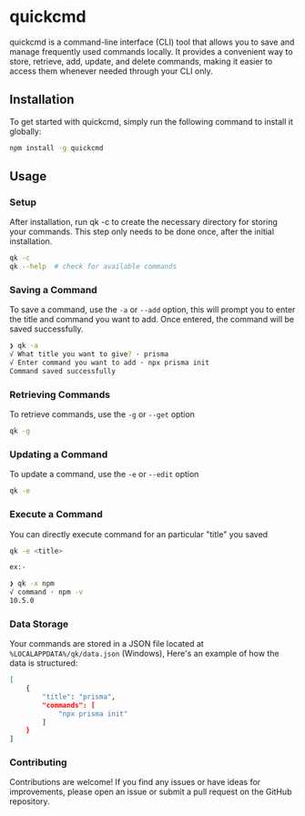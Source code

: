# quickcmd

quickcmd is a command-line interface (CLI) tool that allows you to save and manage frequently used commands locally. It provides a convenient way to store, retrieve, add, update, and delete commands, making it easier to access them whenever needed through your CLI only.

## Installation

To get started with quickcmd, simply run the following command to install it globally:

```bash
npm install -g quickcmd
```

## Usage

### Setup

After installation, run qk -c to create the necessary directory for storing your commands. This step only needs to be done once, after the initial installation.

```bash
qk -c
qk --help  # check for available commands
```

### Saving a Command

To save a command, use the `-a` or `--add` option, this will prompt you to enter the title and command you want to add. Once entered, the command will be saved successfully.

```bash
❯ qk -a
√ What title you want to give? · prisma
√ Enter command you want to add · npx prisma init
Command saved successfully
```

### Retrieving Commands

To retrieve commands, use the `-g` or `--get` option

```bash
qk -g
```

### Updating a Command

To update a command, use the `-e` or `--edit` option

```bash
qk -e
```
### Execute a Command
You can directly execute command for an particular "title" you saved

```bash
qk -e <title>

ex:-

❯ qk -x npm
√ command · npm -v
10.5.0
```

### Data Storage

Your commands are stored in a JSON file located at `%LOCALAPPDATA%/qk/data.json` (Windows), Here's an example of how the data is structured:

```bash
[
    {
        "title": "prisma",
        "commands": [
            "npx prisma init"
        ]
    }
]
```

### Contributing

Contributions are welcome! If you find any issues or have ideas for improvements, please open an issue or submit a pull request on the GitHub repository.
